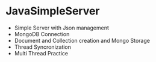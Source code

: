 # JavaSimpleServer
- Simple Server with Json management
- MongoDB Connection
- Document and Collection creation and Mongo Storage
- Thread Syncronization
- Multi Thread Practice
  
